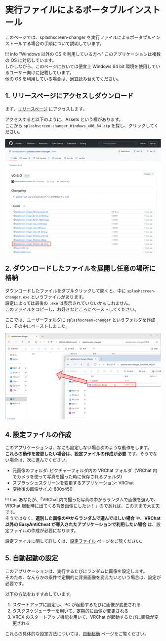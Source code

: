 # 実行ファイルによるポータブルインストール

このページでは、splashscreen-changer を実行ファイルによるポータブルインストールする場合の手順について説明しています。

!!! info "Windows 以外の OS を利用している方へ"
    このアプリケーションは複数の OS に対応しています。  
    しかしながら、このページにおいては便宜上 Windows 64 bit 環境を使用しているユーザー向けに記載しています。  
    他の OS を利用している場合は、適宜読み替えてください。

## 1. リリースページにアクセスしダウンロード

まず、[リリースページ](https://github.com/tomacheese/splashscreen-changer/releases/latest) にアクセスします。

アクセスすると以下のように、Assets という欄があります。  
ここから `splashscreen-changer_Windows_x86_64.zip` を探し、クリックしてください。

![](assets/release-page.png)

## 2. ダウンロードしたファイルを展開し任意の場所に格納

ダウンロードしたファイルをダブルクリックして開くと、中に `splashscreen-changer.exe` というファイルがあります。  
設定によっては最後の `.exe` は表示されていないかもしれません。  
このファイルをコピーし、お好きなところにペーストしてください。

ここでは、ユーザーフォルダに `splashscreen-changer` というフォルダを作成し、その中にペーストしました。

![](assets/exe-drag-and-drop.png)

## 4. 設定ファイルの作成

このアプリケーションは、なにも設定しない場合次のような動作をします。  
**これらの動作を変更したい場合は、設定ファイルの作成が必要** です。そうでない場合は、次に進んでください。

- 元画像のフォルダ: ピクチャーフォルダ内の VRChat フォルダ（VRChat 内でカメラを使って写真を撮った時に保存されるフォルダ）
- スプラッシュスクリーンを変更するアプリケーション: VRChat
- 変換後の画像サイズ: 800x450

!!! tips
    あなたが、「VRChat 内で撮った写真の中からランダムで画像を選んで、VRChat 起動時に出てくる背景画像にしたい！」のであれば、このままで大丈夫です。  
    そうではなく、**選別した画像の中からランダムで選んでほしい場合** や、**VRChat 以外の EasyAntiCheat が導入されたアプリケーションで利用したい場合** は、設定ファイルの作成が必要になります。

設定ファイルに関して詳しくは、[設定ファイル](../settings/file.md) ページをご覧ください。

## 5. 自動起動の設定

このアプリケーションは、実行するたびにランダムに画像を設定します。  
そのため、なんらかの条件で定期的に背景画像を変えたいという場合は、設定が必要です。

以下の方法をおすすめしています。

1. スタートアップに設定し、PC が起動するたびに画像が変更される
2. タスクスケジューラーを用いて、定期的に画像が変更される
3. VRCX のスタートアップ機能を用いて、VRChat が起動するたびに画像が変更される

これらの具体的な設定方法については、[自動起動](../settings/file.md) ページをご覧ください。
